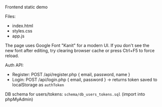 Frontend static demo

Files:
- index.html
- styles.css
- app.js

 The page uses Google Font "Kanit" for a modern UI. If you don't see the new font after editing, try clearing browser cache or press Ctrl+F5 to force reload.

Auth API:
- Register: POST /api/register.php { email, password, name }
- Login: POST /api/login.php { email, password } -> returns token saved to localStorage as `authToken`

DB schema for users/tokens: `schema/db_users_tokens.sql` (import into phpMyAdmin)

